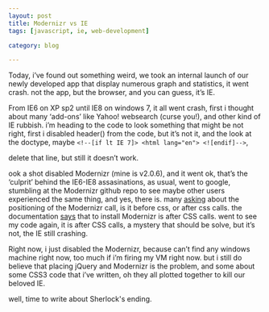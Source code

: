 ```yaml
---
layout: post
title: Modernizr vs IE
tags: [javascript, ie, web-development]

category: blog

---
```


Today, i’ve found out something weird, we took an internal launch of our newly developed app that display numerous graph and statistics, it went crash. not the app, but the browser, and you can guess, it’s IE.

From IE6 on XP sp2 until IE8 on windows 7, it all went crash, first i thought about many ‘add-ons’ like Yahoo! websearch (curse you!), and other kind of IE rubbish. i’m heading to the code to look something that might be not right, first i disabled header() from the code, but it’s not it, and the look at the doctype, maybe
`<!--[if lt IE 7]> <html lang="en"> <![endif]-->`,

delete that line, but still it doesn’t work.

ook a shot disabled Modernizr (mine is v2.0.6), and it went ok, that’s the ‘culprit’ behind the IE6-IE8 assasinations, as usual, went to google, stumbling at the Modernizr github repo to see maybe other users experienced the same thing, and yes, there is. many [asking](https://github.com/scottjehl/Respond/issues/27) about the positioning of the Modernizr call, is it before css, or after css calls. the documentation [says](http://www.modernizr.com/docs/#installing) that to install Modernizr is after CSS calls. went to see my code again, it is after CSS calls, a mystery that should be solve, but it’s not, the IE still crashing.

Right now, i just disabled the Modernizr, because can’t find any windows machine right now, too much if i’m firing my VM right now. but i still do believe that placing jQuery and Modernizr is the problem, and some about some CSS3 code that i’ve written, oh they all plotted together to kill our beloved IE.

well, time to write about Sherlock's ending.
